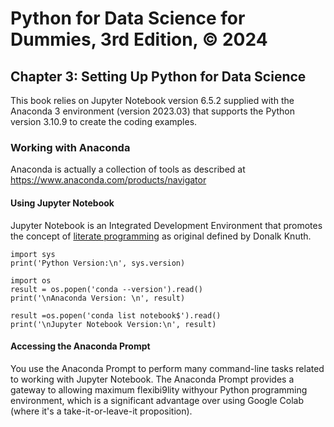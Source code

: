 # Python for Data Science for Dummies, 3rd Edition, © 2024

## Chapter 3: Setting Up Python for Data Science

This book relies on Jupyter Notebook version 6.5.2 supplied with the Anaconda 3 environment (version 2023.03) that supports the Python version 3.10.9 to create the coding examples.

### Working with Anaconda

Anaconda is actually a collection of tools as described at https://www.anaconda.com/products/navigator

#### Using Jupyter Notebook

Jupyter Notebook is an Integrated Development Environment that promotes the concept of [literate programming](https://guides.nyu.edu/datascience/literate-prog) as original defined by Donalk Knuth.

```
import sys
print('Python Version:\n', sys.version)

import os
result = os.popen('conda --version').read()
print('\nAnaconda Version: \n', result)

result =os.popen('conda list notebook$').read()
print('\nJupyter Notebook Version:\n', result)
```

#### Accessing the Anaconda Prompt

You use the Anaconda Prompt to perform many command-line tasks related to working with Jupyter Notebook. The Anaconda Prompt provides a gateway to allowing maximum flexibi9lity withyour Python programming environment, which is a significant advantage over using Google Colab (where it's a take-it-or-leave-it proposition).

